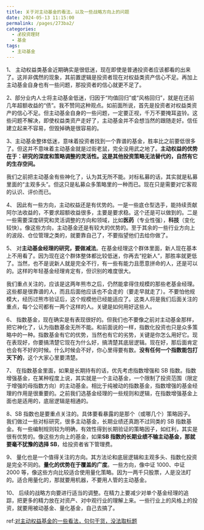 ```yaml
---
title: 关于对主动基金的看法，以及一些战略方向上的问题
date: 2024-05-13 11:15:00
permalink: /pages/273ba2/
categories:
  - 💰投资理财
  - 基金
tags:
  - 主动基金
---
```


1、 主动权益类基金近期确实是很低迷，现在即使是普通投资者应该都看的出来了。这并非偶然的现象，其前置逻辑是投资者现在对权益类资产信心不足。再加上主动基金自身也有一些问题，那投资者的信心就更不足了。

2、部分业内人士将主动基金低迷，归因于“均值回归”或“风格回归”，就是在还前几年超额收益的“债”。我不赞同这种观点。如前面所说，首先是投资者对权益类资产的信心不足。但主动基金自身的一些问题，一定要正视，千万不要掩耳盗铃。这些问题不解决，即使权益类资产走好了，主动基金并不会想当然的跟随走好。信任建立起来不容易，但毁掉确是很容易的。

3、主动基金整体低迷，意味着投资者找到一个靠谱的基金，胜率比之前要低很多了。但这并不意味着主动基金就是过街老鼠，完全没用武之地了。**主动权益的优势在于：研究的深度和策略调整的灵活性。这是其他投资策略无法替代的，自然有它的生存空间。**

我们之前把主动基金有些神化了，认为其无所不能。对标私募的话，其实就是私募里面的“主观多头”。但这只是私募众多策略里的一种而已。现在只是需要对它客观的认识、评价而已。

4、 因此有一些方向，主动权益还是有优势的。一是一些底仓型选手，能持续贡献阿尔法收益的，不要求超额收益很多，主要是要求稳。这个还是可以做到的。二是一些需要深度研究和灵活调整的方向和领域，比如**医药**（专业性强），**科技**（变化较快）。像这些方向，主动基金还是有较大的优势的。至于其余的一些行业方向上的波段、仓位管理之类的，就要靠自己了，不要指望他们去给你做了。

5、 对**主动基金经理的研究，要做减法**。在基金经理这个群体里面，新人现在基本上不用看了。因为现在这个群体整体都比较低迷，你再去“挖新人”，那胜率就更低了。当然，也不是说新人就是完全不行，有一些有能力且愿意拼命的人，还是可以的。这样的年轻基金经理肯定有，但识别的难度很大。

我们重点关注的，应该是这两年熊市之后，仍然能拿得住规模的那些老基金经理。这些都是很靠谱的人，而且后面他应该也不会走的（要走早就走了）。不要怕他规模大，经历过熊市验证后，这个规模他已经能适应了。这类人将是我们后面关注的重点，每个公司都有一两个这样的人。关键是如何用好这些人。

6、 指数基金，现在确实是有表现很好的。但我们也不要像之前对主动基金那样，把它神化了，认为指数基金无所不能。和前面说的一样，指数化投资也只是众多策略中的一种。指数基金有它的优势，当然也有它的劣势，关键是你怎么用好它。现在表现好，你要搞清楚它现在为什么好，搞清楚其底层逻辑。现在好，那后面肯定也会有不好的时候。什么时候会不好，你心里得要有数。**没有任何一个指数能包打天下的**，这个大家心里要清楚。

7、 在指数基金里面，如果是长期持有的话，优先考虑指数增强和 SB 指数。指数增强基金，在某种程度上说，其实就是一个主动基金，一个限制了投资范围（限定于增强的母指数方向）的主动基金。相比于纯被动的指数基金，指数增强的基金经理的作用是很重要的。之前我们选基金经理的一些规则和逻辑，在指数增强基金上面也是适用的，底层逻辑是相通的。

8、SB 指数也是要重点关注的。具体要看暴露的是那个（或哪几个）策略因子。我们做过一些对标研究，很多主动基金，长期业绩还真跑不过同类的 SB 指数基金。有一些编制规则较为明确，有效性得到长期验证的策略因子，如红利，其实是很有优势的。像这些方向上的基金，如果**SB 指数的长期业绩不输主动基金，那就要毫不犹豫的选择 SB**，给投资者省下管理费。

9、 量化也是一个值得关注的方向。其方法论和底层逻辑和主观多头、指数化投资是完全不同的。**量化的优势在于覆盖的广度**。一些方向，像中证 1000、中证 2000 等，像这些方向比较适合使用量化策略。因为一两千只股票，人是没法盯的。适合用量化的，那就要用机器，不要用人管的主动基金。

10、 后续的战略方向要进行适当的调整。在精力上要减少对单个基金经理的追踪，把更多的精力放在对资产、对中观行业的理解上来。一些行业上的风格上的投资，就要用被动基金、量化基金，自己去搞了。

ref:[对主动权益基金的一些看法，句句干货，没法取标题](https://mp.weixin.qq.com/s/B9uTACd2Dqpi3L0RiZZ_LQ)
